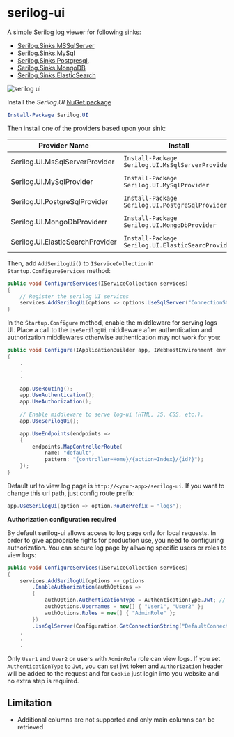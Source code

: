 # serilog-ui
A simple Serilog log viewer for following sinks:
- [Serilog.Sinks.MSSqlServer](https://github.com/serilog/serilog-sinks-mssqlserver)
- [Serilog.Sinks.MySql](https://github.com/TeleSoftas/serilog-sinks-mariadb)
- [Serilog.Sinks.Postgresql](https://github.com/b00ted/serilog-sinks-postgresql), 
- [Serilog.Sinks.MongoDB](https://github.com/serilog/serilog-sinks-mongodb) 
- [Serilog.Sinks.ElasticSearch](https://github.com/serilog/serilog-sinks-elasticsearch) 

![serilog ui](https://raw.githubusercontent.com/mo-esmp/serilog-ui/master/assets/serilog-ui.jpg)

Install the _Serilog.UI_ [NuGet package](https://www.nuget.org/packages/Serilog.UI)
```powershell
Install-Package Serilog.UI
```

Then install one of the providers based upon your sink:

| Provider Name                  | Install                                          | Package                                                                        |
| ------------------------------ | ------------------------------------------------ | ------------------------------------------------------------------------------ |
| Serilog.UI.MsSqlServerProvider | `Install-Package Serilog.UI.MsSqlServerProvider` | [NuGet package](https://www.nuget.org/packages/Serilog.UI.MsSqlServerProvider) |
| Serilog.UI.MySqlProvider       | `Install-Package Serilog.UI.MySqlProvider`       | [NuGet package](https://www.nuget.org/packages/Serilog.UI.MySqlProvider)       |
| Serilog.UI.PostgreSqlProvider  | `Install-Package Serilog.UI.PostgreSqlProvider`  | [NuGet package](https://www.nuget.org/packages/Serilog.UI.PostgreSqlProvider)  |
| Serilog.UI.MongoDbProviderr    | `Install-Package Serilog.UI.MongoDbProvider`     | [NuGet package](https://www.nuget.org/packages/Serilog.UI.MongoDbProvider)     |
| Serilog.UI.ElasticSearchProvider | `Install-Package Serilog.UI.ElasticSearcProvider` | [NuGet package](https://www.nuget.org/packages/Serilog.UI.ElasticSearchProvider) |

Then, add `AddSerilogUi()` to `IServiceCollection` in `Startup.ConfigureServices` method:

```csharp
public void ConfigureServices(IServiceCollection services)
{
    // Register the serilog UI services
    services.AddSerilogUi(options => options.UseSqlServer("ConnectionString", "LogTableName"));
}
```

In the `Startup.Configure` method, enable the middleware for serving logs UI. Place a call to the `UseSerilogUi` middleware after authentication and authorization middlewares otherwise authentication may not work for you:

```csharp
public void Configure(IApplicationBuilder app, IWebHostEnvironment env)
{
    .
    .
    .

    app.UseRouting();
    app.UseAuthentication();
    app.UseAuthorization();
        
    // Enable middleware to serve log-ui (HTML, JS, CSS, etc.).
    app.UseSerilogUi();

    app.UseEndpoints(endpoints =>
    {
        endpoints.MapControllerRoute(
            name: "default",
            pattern: "{controller=Home}/{action=Index}/{id?}");
    });
}
```

Default url to view log page is `http://<your-app>/serilog-ui`. If you want to change this url path, just config route prefix:
```csharp
app.UseSerilogUi(option => option.RoutePrefix = "logs");
```
**Authorization configuration required**

By default serilog-ui allows access to log page only for local requests. In order to give appropriate rights for production use, you need to configuring authorization. You can secure log page by allwoing specific users or roles to view logs:
```csharp
public void ConfigureServices(IServiceCollection services)
{
    services.AddSerilogUi(options => options
        .EnableAuthorization(authOptions =>
        {
            authOption.AuthenticationType = AuthenticationType.Jwt; // or AuthenticationType.Cookie
            authOptions.Usernames = new[] { "User1", "User2" };
            authOptions.Roles = new[] { "AdminRole" };
        })
        .UseSqlServer(Configuration.GetConnectionString("DefaultConnection"), "LogTableName"));
    .
    .
    .
```
Only `User1` and `User2` or users with `AdminRole` role can view logs. If you set `AuthenticationType` to `Jwt`, you can set jwt token and `Authorization` header will be added to the request and for `Cookie` just login into you website and no extra step is required.

## Limitation
* Additional columns are not supported and only main columns can be retrieved
